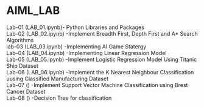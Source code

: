 # AIML_LAB
Lab-01  (LAB_01.ipynb)-  Python Libraries and Packages<br>
Lab-02 (LAB_02.ipynb)               -Implement Breadth First, Depth First and A* Search Algorithms<br>
lab-03 (LAB_03.ipynb)    -Implementing AI Game Statergy<br>
Lab-04 (LAB_04.ipynb)            -Implementing Linear Regression Model<br>
Lab-05  (LAB_05.ipynb)          -Implement Logistic Regression Model Using Titanic Ship Dataset<br>
Lab-06  (LAB_06.ipynb)        -Implement the K Nearest Neighbour Classification uusing Classified Manufacturing Dataset<br>
Lab-07  ()      -Implement Support Vector Machine Classification using Brest Cancer Dataset<br>
Lab-08  ()    -Decision Tree for classification<br>
